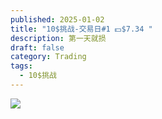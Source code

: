 ```yaml
---
published: 2025-01-02
title: "10$挑战-交易日#1 💵$7.34 "
description: 第一天就损
draft: false
category: Trading
tags:
  - 10$挑战
---
```

![](/uploads/2025-1-2-1.jpg)
